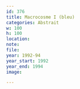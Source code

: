 ```yaml
---
id: 376
title: Macrocosme I (bleu)
categories: Abstrait
w: 100
h: 100
location:
note:
file:
year: 1992-94
year_start: 1992
year_end: 1994
image:

---
```

